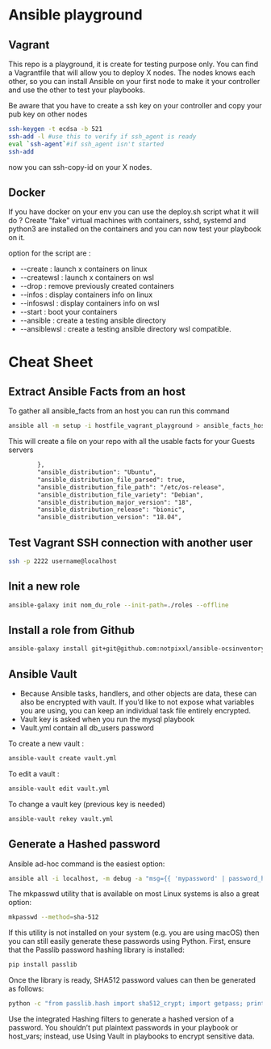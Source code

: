 # Ansible playground

## Vagrant

This repo is a playground, it is create for testing purpose only. You can find a Vagrantfile that will allow you to deploy X nodes.
The nodes knows each other, so you can install Ansible on your first node to make it your controller and use the other to test your playbooks.

Be aware that you have to create a ssh key on your controller and copy your pub key on other nodes

```bash
ssh-keygen -t ecdsa -b 521
ssh-add -l #use this to verify if ssh_agent is ready
eval `ssh-agent`#if ssh_agent isn't started
ssh-add
```

now you can ssh-copy-id on your X nodes.

## Docker

If you have docker on your env you can use the deploy.sh script what it will do ? 
Create "fake" virtual machines with containers, sshd, systemd and python3 are installed on the containers and you can now test your playbook on it.

option for the script are :

* --create : launch x containers on linux
* --createwsl : launch x containers on wsl
* --drop : remove previously created containers
* --infos : display containers info on linux
* --infoswsl : display containers info on wsl
* --start : boot your containers
* --ansible : create a testing ansible directory
* --ansiblewsl : create a testing ansible directory wsl compatible.

# Cheat Sheet

## Extract Ansible Facts from an host

To gather all ansible_facts from an host you can run this command

```bash
ansible all -m setup -i hostfile_vagrant_playground > ansible_facts_hostfile_vagrant_playground.txt
```

This will create a file on your repo with all the usable facts for your Guests servers

```xml
        },
        "ansible_distribution": "Ubuntu",
        "ansible_distribution_file_parsed": true,
        "ansible_distribution_file_path": "/etc/os-release",
        "ansible_distribution_file_variety": "Debian",
        "ansible_distribution_major_version": "18",
        "ansible_distribution_release": "bionic",
        "ansible_distribution_version": "18.04",
```

## Test Vagrant SSH connection with another user

```bash
ssh -p 2222 username@localhost
```

## Init a new role 

```bash
ansible-galaxy init nom_du_role --init-path=./roles --offline
```

## Install a role from Github

```bash
ansible-galaxy install git+git@github.com:notpixxl/ansible-ocsinventory-agent.git
```

## Ansible Vault

* Because Ansible tasks, handlers, and other objects are data, these can also be encrypted with vault. If you’d like to not expose what variables you are using, you can keep an individual task file entirely encrypted.
* Vault key is asked when you run the mysql playbook
* Vault.yml contain all db_users password

To create a new vault :

```bash
ansible-vault create vault.yml
```

To edit a vault :

```bash
ansible-vault edit vault.yml
```

To change a vault key (previous key is needed)

```bash
ansible-vault rekey vault.yml
```

## Generate a Hashed password

Ansible ad-hoc command is the easiest option:

```bash
ansible all -i localhost, -m debug -a "msg={{ 'mypassword' | password_hash('sha512', 'mysecretsalt') }}"
```

The mkpasswd utility that is available on most Linux systems is also a great option:

```bash
mkpasswd --method=sha-512
```

If this utility is not installed on your system (e.g. you are using macOS) then you can still easily generate these passwords using Python. First, ensure that the Passlib password hashing library is installed:

```bash
pip install passlib
```

Once the library is ready, SHA512 password values can then be generated as follows:

```bash
python -c "from passlib.hash import sha512_crypt; import getpass; print(sha512_crypt.using(rounds=5000).hash(getpass.getpass()))"
```

Use the integrated Hashing filters to generate a hashed version of a password. You shouldn’t put plaintext passwords in your playbook or host_vars; instead, use Using Vault in playbooks to encrypt sensitive data.
